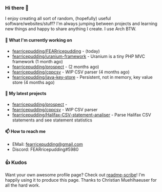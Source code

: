 ### Hi there 👋

I enjoy creating all sort of random, (hopefully) useful software/websites/stuff? 
I'm always jumping between projects and learning new things and happy to share anything I create.
I use Arch BTW.

#### 💎 What I'm currently working on

- [fearricepudding/FEARricepudding](https://github.com/fearricepudding/FEARricepudding) -  (today)
- [fearricepudding/uranium-framework](https://github.com/fearricepudding/uranium-framework) - Uranium is a tiny PHP MVC framework (1 month ago)
- [fearricepudding/prospect](https://github.com/fearricepudding/prospect) -  (2 months ago)
- [fearricepudding/cppcsv](https://github.com/fearricepudding/cppcsv) - *WIP* CSV parser (4 months ago)
- [fearricepudding/java-key-store](https://github.com/fearricepudding/java-key-store) - Persistent, not in memory, key value store   (4 months ago)

#### 🌱 My latest projects

- [fearricepudding/prospect](https://github.com/fearricepudding/prospect) - 
- [fearricepudding/cppcsv](https://github.com/fearricepudding/cppcsv) - *WIP* CSV parser
- [fearricepudding/Halifax-CSV-statement-analiser](https://github.com/fearricepudding/Halifax-CSV-statement-analiser) - Parse Halifax CSV statements and see statement statistics 

#### 📫 How to reach me

- EMail: fearricepudding@gmail.com
- Discord: FEARricepudding#5980

### 👍 Kudos

Want your own awesome profile page? Check out [readme-scribe](https://github.com/muesli/readme-scribe)!
I'm happily using it to produce this page. Thanks to Christian Muehlhaeuser for all the hard work.

